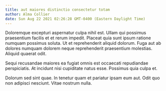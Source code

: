 ```yaml
---
title: aut maiores distinctio consectetur totam
author: Alma Collier
date: Sun Aug 22 2021 02:26:28 GMT-0400 (Eastern Daylight Time)
---
```

Doloremque excepturi aspernatur culpa nihil est. Ullam qui possimus praesentium facilis et et rerum impedit. Placeat quia sunt ipsum ratione numquam possimus soluta. Ut et reprehenderit aliquid dolorum. Fuga aut ab dolores numquam dolorem neque reprehenderit praesentium molestias. Aliquid quaerat odit.

 Sequi recusandae maiores ea fugiat omnis est occaecati repudiandae perspiciatis. At incidunt nisi cupiditate natus esse. Possimus quia culpa et.

 Dolorum sed sint quae. In tenetur quam et pariatur ipsam eum aut. Odit quo non adipisci nesciunt. Vitae nostrum nulla.